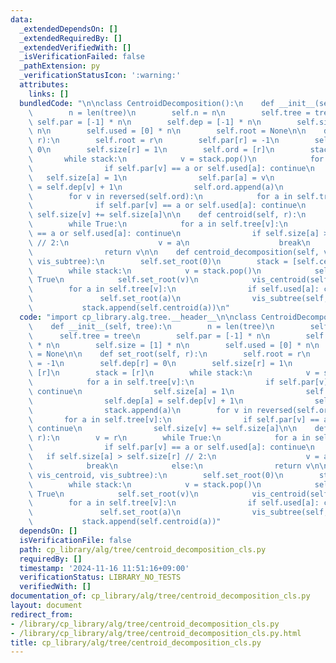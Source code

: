 ```yaml
---
data:
  _extendedDependsOn: []
  _extendedRequiredBy: []
  _extendedVerifiedWith: []
  _isVerificationFailed: false
  _pathExtension: py
  _verificationStatusIcon: ':warning:'
  attributes:
    links: []
  bundledCode: "\n\nclass CentroidDecomposition():\n    def __init__(self, tree):\n\
    \        n = len(tree)\n        self.n = n\n        self.tree = tree\n       \
    \ self.par = [-1] * n\n        self.dep = [-1] * n\n        self.size = [1] *\
    \ n\n        self.used = [0] * n\n        self.root = None\n\n    def set_root(self,\
    \ r):\n        self.root = r\n        self.par[r] = -1\n        self.dep[r] =\
    \ 0\n        self.size[r] = 1\n        self.ord = [r]\n        stack = [r]\n \
    \       while stack:\n            v = stack.pop()\n            for a in self.tree[v]:\n\
    \                if self.par[v] == a or self.used[a]: continue\n             \
    \   self.size[a] = 1\n                self.par[a] = v\n                self.dep[a]\
    \ = self.dep[v] + 1\n                self.ord.append(a)\n                stack.append(a)\n\
    \        for v in reversed(self.ord):\n            for a in self.tree[v]:\n  \
    \              if self.par[v] == a or self.used[a]: continue\n               \
    \ self.size[v] += self.size[a]\n\n    def centroid(self, r):\n        v = r\n\
    \        while True:\n            for a in self.tree[v]:\n                if self.par[v]\
    \ == a or self.used[a]: continue\n                if self.size[a] > self.size[r]\
    \ // 2:\n                    v = a\n                    break\n            else:\n\
    \                return v\n\n    def centroid_decomposition(self, vis_centroid,\
    \ vis_subtree):\n        self.set_root(0)\n        stack = [self.centroid(0)]\n\
    \        while stack:\n            v = stack.pop()\n            self.used[v] =\
    \ True\n            self.set_root(v)\n            vis_centroid(self, v)\n    \
    \        for a in self.tree[v]:\n                if self.used[a]: continue\n \
    \               self.set_root(a)\n                vis_subtree(self, a)\n     \
    \           stack.append(self.centroid(a))\n"
  code: "import cp_library.alg.tree.__header__\n\nclass CentroidDecomposition():\n\
    \    def __init__(self, tree):\n        n = len(tree)\n        self.n = n\n  \
    \      self.tree = tree\n        self.par = [-1] * n\n        self.dep = [-1]\
    \ * n\n        self.size = [1] * n\n        self.used = [0] * n\n        self.root\
    \ = None\n\n    def set_root(self, r):\n        self.root = r\n        self.par[r]\
    \ = -1\n        self.dep[r] = 0\n        self.size[r] = 1\n        self.ord =\
    \ [r]\n        stack = [r]\n        while stack:\n            v = stack.pop()\n\
    \            for a in self.tree[v]:\n                if self.par[v] == a or self.used[a]:\
    \ continue\n                self.size[a] = 1\n                self.par[a] = v\n\
    \                self.dep[a] = self.dep[v] + 1\n                self.ord.append(a)\n\
    \                stack.append(a)\n        for v in reversed(self.ord):\n     \
    \       for a in self.tree[v]:\n                if self.par[v] == a or self.used[a]:\
    \ continue\n                self.size[v] += self.size[a]\n\n    def centroid(self,\
    \ r):\n        v = r\n        while True:\n            for a in self.tree[v]:\n\
    \                if self.par[v] == a or self.used[a]: continue\n             \
    \   if self.size[a] > self.size[r] // 2:\n                    v = a\n        \
    \            break\n            else:\n                return v\n\n    def centroid_decomposition(self,\
    \ vis_centroid, vis_subtree):\n        self.set_root(0)\n        stack = [self.centroid(0)]\n\
    \        while stack:\n            v = stack.pop()\n            self.used[v] =\
    \ True\n            self.set_root(v)\n            vis_centroid(self, v)\n    \
    \        for a in self.tree[v]:\n                if self.used[a]: continue\n \
    \               self.set_root(a)\n                vis_subtree(self, a)\n     \
    \           stack.append(self.centroid(a))"
  dependsOn: []
  isVerificationFile: false
  path: cp_library/alg/tree/centroid_decomposition_cls.py
  requiredBy: []
  timestamp: '2024-11-16 11:51:16+09:00'
  verificationStatus: LIBRARY_NO_TESTS
  verifiedWith: []
documentation_of: cp_library/alg/tree/centroid_decomposition_cls.py
layout: document
redirect_from:
- /library/cp_library/alg/tree/centroid_decomposition_cls.py
- /library/cp_library/alg/tree/centroid_decomposition_cls.py.html
title: cp_library/alg/tree/centroid_decomposition_cls.py
---
```

